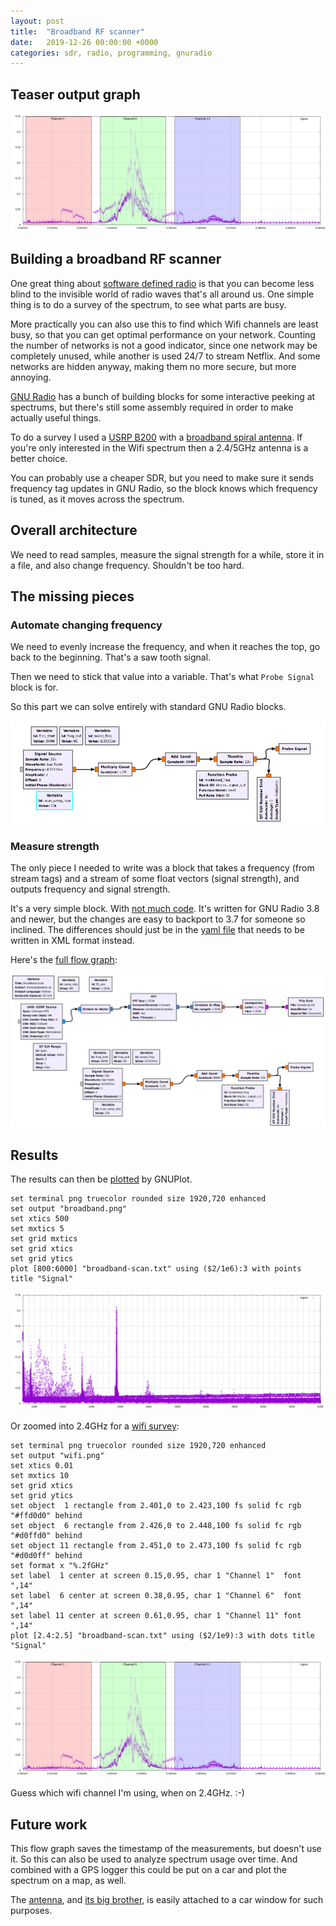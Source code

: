 ```yaml
---
layout: post
title:  "Broadband RF scanner"
date:   2019-12-26 00:00:00 +0000
categories: sdr, radio, programming, gnuradio
---
```


## Teaser output graph

![Wifi spectrum plot](/static/2019-12-26-plot-wifi.png)

## Building a broadband RF scanner

One great thing about [software defined radio][sdr] is that you can
become less blind to the invisible world of radio waves that's all
around us. One simple thing is to do a survey of the spectrum, to see
what parts are busy.

More practically you can also use this to find which Wifi channels are
least busy, so that you can get optimal performance on your
network. Counting the number of networks is not a good indicator,
since one network may be completely unused, while another is used 24/7
to stream Netflix. And some networks are hidden anyway, making them no
more secure, but more annoying.

[GNU Radio][gnuradio] has a bunch of building blocks for some
interactive peeking at spectrums, but there's still some assembly
required in order to make actually useful things.

To do a survey I used a [USRP B200][b200] with a [broadband spiral
antenna][antenna]. If you're only interested in the Wifi spectrum then a
2.4/5GHz antenna is a better choice.

You can probably use a cheaper SDR, but you need to make sure it sends
frequency tag updates in GNU Radio, so the block knows which frequency
is tuned, as it moves across the spectrum.

## Overall architecture

We need to read samples, measure the signal strength for a while,
store it in a file, and also change frequency. Shouldn't be too hard.

## The missing pieces

### Automate changing frequency

We need to evenly increase the frequency, and when it reaches the top,
go back to the beginning. That's a saw tooth signal.

Then we need to stick that value into a variable. That's what `Probe
Signal` block is for.

So this part we can solve entirely with standard GNU Radio blocks.

![Frequency modulation flow graph](/static/2019-12-26-frequency.png)

### Measure strength

The only piece I needed to write was a block that takes a frequency
(from stream tags) and a stream of some float vectors (signal
strength), and outputs frequency and signal strength.

It's a very simple block. With [not much code][code]. It's written for
GNU Radio 3.8 and newer, but the changes are easy to backport to 3.7
for someone so inclined. The differences should just be in the [yaml
file][yaml] that needs to be written in XML format instead.

Here's the [full flow graph][flowgraph]:

![GNURadio flow graph for broadband scanner](/static/2019-12-26-flow-graph.png)

## Results

The results can then be [plotted][plot-broad] by GNUPlot.

```
set terminal png truecolor rounded size 1920,720 enhanced
set output "broadband.png"
set xtics 500
set mxtics 5
set grid mxtics
set grid xtics
set grid ytics
plot [800:6000] "broadband-scan.txt" using ($2/1e6):3 with points title "Signal"
```

![Broadband plot of 800MHz-6GHz](/static/2019-12-26-plot-broadband.png)

Or zoomed into 2.4GHz for a [wifi survey][plot-wifi]:

```
set terminal png truecolor rounded size 1920,720 enhanced
set output "wifi.png"
set xtics 0.01
set mxtics 10
set grid xtics
set grid ytics
set object  1 rectangle from 2.401,0 to 2.423,100 fs solid fc rgb "#ffd0d0" behind
set object  6 rectangle from 2.426,0 to 2.448,100 fs solid fc rgb "#d0ffd0" behind
set object 11 rectangle from 2.451,0 to 2.473,100 fs solid fc rgb "#d0d0ff" behind
set format x "%.2fGHz"
set label  1 center at screen 0.15,0.95, char 1 "Channel 1"  font ",14"
set label  6 center at screen 0.38,0.95, char 1 "Channel 6"  font ",14"
set label 11 center at screen 0.61,0.95, char 1 "Channel 11" font ",14"
plot [2.4:2.5] "broadband-scan.txt" using ($2/1e9):3 with dots title "Signal"
```

![Wifi spectrum plot](/static/2019-12-26-plot-wifi.png)

Guess which wifi channel I'm using, when on 2.4GHz. :-)

## Future work

This flow graph saves the timestamp of the measurements, but doesn't
use it. So this can also be used to analyze spectrum usage over
time. And combined with a GPS logger this could be put on a car and
plot the spectrum on a map, as well.

The [antenna][antenna], and [its big brother][big-antenna], is easily
attached to a car window for such purposes.

[gnuradio]: https://www.gnuradio.org/
[antenna]: https://www.tindie.com/products/hexandflex/800mhz-log-spiral-antenna-with-suction-mounts/
[big-antenna]: https://www.tindie.com/products/hexandflex/300mhz-log-spiral-antenna-with-suction-mounts/
[sdr]: https://en.wikipedia.org/wiki/Software-defined_radio
[b200]: https://www.ettus.com/all-products/ub200-kit/
[code]: https://github.com/ThomasHabets/gr-habets38/blob/master/lib/sweepsinkv_impl.cc
[yaml]: https://github.com/ThomasHabets/gr-habets38/blob/master/grc/habets38_sweepsinkv.block.yml
[plot-broad]: https://github.com/ThomasHabets/radiostuff/blob/master/broadband-scan/broadband.plot
[plot-wifi]: https://github.com/ThomasHabets/radiostuff/blob/master/broadband-scan/wifi.plot
[flowgraph]: https://github.com/ThomasHabets/radiostuff/blob/master/broadband-scan/broadband_scan.grc
